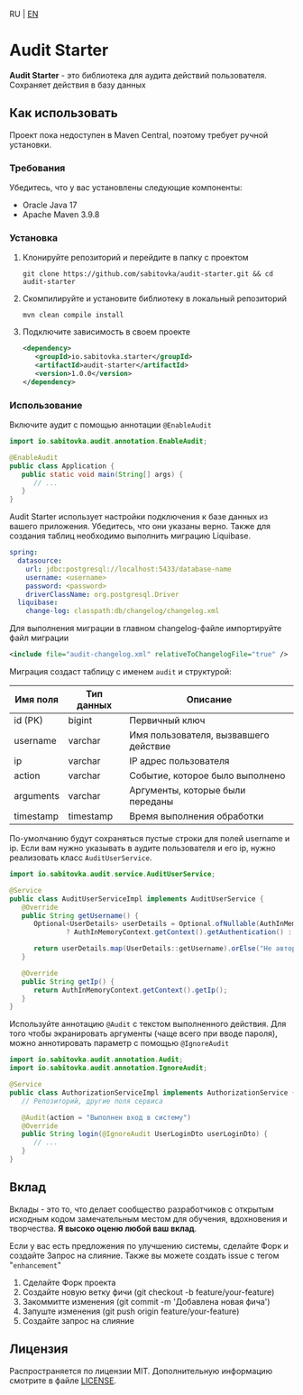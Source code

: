 <a>RU</a> | <a href="README.md">EN</a>

# Audit Starter

**Audit Starter** - это библиотека для аудита действий пользователя. Сохраняет действия в базу данных

## Как использовать
Проект пока недоступен в Maven Central, поэтому требует ручной установки.

### Требования
Убедитесь, что у вас установлены следующие компоненты:
- Oracle Java 17
- Apache Maven 3.9.8

### Установка

1. Клонируйте репозиторий и перейдите в папку с проектом
   ```shell
   git clone https://github.com/sabitovka/audit-starter.git && cd audit-starter
   ```
2. Скомпилируйте и установите библиотеку в локальный репозиторий
   ```shell
   mvn clean compile install
   ```
3. Подключите зависимость в своем проекте
   ```xml
   <dependency>
      <groupId>io.sabitovka.starter</groupId>
      <artifactId>audit-starter</artifactId>
      <version>1.0.0</version>
   </dependency>
   ```

### Использование
Включите аудит с помощью аннотации `@EnableAudit`

```java
import io.sabitovka.audit.annotation.EnableAudit;

@EnableAudit
public class Application {
   public static void main(String[] args) {
      // ...
   }
}
```

Audit Starter использует настройки подключения к базе данных из вашего приложения. Убедитесь, что они указаны верно.
Также для создания таблиц необходимо выполнить миграцию Liquibase.
```yaml
spring:
  datasource:
    url: jdbc:postgresql://localhost:5433/database-name
    username: <username>
    password: <password>
    driverClassName: org.postgresql.Driver
  liquibase:
    change-log: classpath:db/changelog/changelog.xml
```

Для выполнения миграции в главном changelog-файле импортируйте файл миграции
```xml
<include file="audit-changelog.xml" relativeToChangelogFile="true" />
```

Миграция создаст таблицу с именем `audit` и структурой:

| Имя поля   | Тип данных | Описание                              |
|------------|------------|---------------------------------------|
| id (PK)    | bigint     | Первичный ключ                        |
| username   | varchar    | Имя пользователя, вызвавшего действие |
| ip         | varchar    | IP адрес пользователя                 |
| action     | varchar    | Событие, которое было выполнено       |
| arguments  | varchar    | Аргументы, которые были переданы      |
| timestamp  | timestamp  | Время выполнения обработки            |

По-умолчанию будут сохраняться пустые строки для полей username и ip. Если вам нужно указывать в аудите пользователя и его ip,
нужно реализовать класс `AuditUserService`.

```java
import io.sabitovka.audit.service.AuditUserService;

@Service
public class AuditUserServiceImpl implements AuditUserService {
   @Override
   public String getUsername() {
      Optional<UserDetails> userDetails = Optional.ofNullable(AuthInMemoryContext.getContext().isLoggedIn()
              ? AuthInMemoryContext.getContext().getAuthentication() : null);

      return userDetails.map(UserDetails::getUsername).orElse("Не авторизован");
   }

   @Override
   public String getIp() {
      return AuthInMemoryContext.getContext().getIp();
   }
}
```

Используйте аннотацию `@Audit` с текстом выполненного действия. Для того чтобы экранировать аргументы (чаще всего при вводе пароля),
можно аннотировать параметр с помощью `@IgnoreAudit`

```java
import io.sabitovka.audit.annotation.Audit;
import io.sabitovka.audit.annotation.IgnoreAudit;

@Service
public class AuthorizationServiceImpl implements AuthorizationService {
   // Репозиторий, другие поля сервиса

   @Audit(action = "Выполнен вход в систему")
   @Override
   public String login(@IgnoreAudit UserLoginDto userLoginDto) {
      // ...
   }
}
```

## Вклад
Вклады - это то, что делает сообщество разработчиков с открытым исходным кодом замечательным местом для обучения,
вдохновения и творчества. **Я высоко оценю любой ваш вклад**.

Если у вас есть предложения по улучшению системы, сделайте Форк и создайте Запрос на слияние. Также вы можете создать issue с тегом "`enhancement`"

1. Сделайте Форк проекта
2. Создайте новую ветку фичи (git checkout -b feature/your-feature)
3. Закоммитте изменения (git commit -m 'Добавлена новая фича')
4. Запуште изменения (git push origin feature/your-feature)
5. Создайте запрос на слияние

## Лицензия
Распространяется по лицензии MIT. Дополнительную информацию смотрите в файле [LICENSE](LICENSE).
